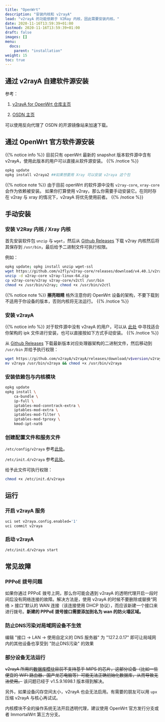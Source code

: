 ```yaml
---
title: "OpenWrt"
description: "安装内核和 v2rayA"
lead: "v2rayA 的功能依赖于 V2Ray 内核，因此需要安装内核。"
date: 2020-11-16T13:59:39+01:00
lastmod: 2020-11-16T13:59:39+01:00
draft: false
images: []
menu:
  docs:
    parent: "installation"
weight: 15
toc: true
---
```


## 通过 v2rayA 自建软件源安装

参考：

1. [v2rayA for OpenWrt 仓库主页](https://github.com/v2raya/v2raya-openwrt)

2. [OSDN 主页](https://osdn.net/projects/v2raya/)

可以使用反向代理了 OSDN 的开源镜像站来加速下载。

## 通过 OpenWrt 官方软件源安装

{{% notice info %}}
目前只有 openWrt 最新的 snapshot 版本软件源中含有 v2rayA，使用此版本的用户可以直接从软件源安装。
{{% /notice %}}

```bash
opkg update
opkg install v2raya2 ##如果想要用 Xray 可以安装 v2raya 这个包
```

{{% notice note %}}
由于目前 openWrt 的软件源中没有 `v2ray-core`, `xray-core` 会作为依赖被安装。
如果你打算使用 v2ray，那么你需要手动安装它。在同时存在 v2ray 与 xray 的情况下，v2rayA 将优先使用前者。
{{% /notice %}}

## 手动安装

### 安装 V2Ray 内核 / Xray 内核

首先安装软件包 `unzip` 与 `wget`，然后从 [Github Releases](https://github.com/v2fly/v2ray-core/releases) 下载 v2ray 内核然后将其保存到 `/usr/bin`，最后给予二进制文件可执行权限。

例如：

```bash
opkg update; opkg install unzip wget-ssl
wget https://github.com/v2fly/v2ray-core/releases/download/v4.40.1/v2ray-linux-64.zip
unzip -d v2ray-core v2ray-linux-64.zip
cp v2ray-core/v2ray v2ray-core/v2ctl /usr/bin
chmod +x /usr/bin/v2ray; chmod +x /usr/bin/v2ctl
```

{{% notice note %}} **擦亮眼睛**
格外注意你的 OpenWrt 设备的架构，不要下载到不适用于你设备的版本，否则内核将无法运行。
{{% /notice %}}

### 安装 v2rayA

{{% notice info %}}
对于软件源中没有 v2rayA 的用户，可以从 [此处](https://downloads.openwrt.org/snapshots/packages) 中寻找适合你架构的 ipk 文件进行安装，也可以直接按如下方式手动安装。
{{% /notice %}}

从 [Github Releases](https://github.com/v2rayA/v2rayA/releases) 下载最新版本对应处理器架构的二进制文件，然后移动到 `/usr/bin` 并给予执行权限：

```bash
wget https://github.com/v2rayA/v2rayA/releases/download/v$version/v2raya_linux_$arch_$version --output-document v2raya
mv v2raya /usr/bin/v2raya && chmod +x /usr/bin/v2raya
```

### 安装依赖包与内核模块

```bash
opkg update
opkg install \
    ca-bundle \
    ip-full \
    iptables-mod-conntrack-extra \
    iptables-mod-extra \
    iptables-mod-filter \
    iptables-mod-tproxy \
    kmod-ipt-nat6
```

### 创建配置文件和服务文件

`/etc/config/v2raya` 参考[此处](https://raw.githubusercontent.com/openwrt/packages/master/net/v2raya/files/v2raya.config)。

`/etc/init.d/v2raya` 参考[此处](https://raw.githubusercontent.com/openwrt/packages/master/net/v2raya/files/v2raya.init)。

给予此文件可执行权限：

```bash
chmod +x /etc/init.d/v2raya
```

## 运行

### 开启 v2rayA 服务

```bash
uci set v2raya.config.enabled='1'
uci commit v2raya
```

### 启动 v2rayA

```bash
/etc/init.d/v2raya start
```

## 常见故障

### PPPoE 拨号问题

如果你通过 PPPoE 拨号上网，那么你可能会遇到 v2rayA 的透明代理开启一段时间后没有网络连接的故障。解决方法是，使用 v2rayA 的时候不要删除或替换“网络 > 接口”默认的 WAN 连接（该连接使用 DHCP 协议），而应该新建一个接口来进行拨号。**新建的 PPPoE 拨号接口需要添加到名为 wan 的防火墙区域。**

### 防止DNS污染对局域网设备不生效

编辑 "接口 -> LAN -> 使用自定义的 DNS 服务器" 为 "127.2.0.17" 即可让局域网内的其他设备也享受到 "防止DNS污染" 的效果

### 部分设备无法运行

~~v2rayA 所用的[数据库模块](https://github.com/boltdb/bolt)目前不支持基于 MIPS 的芯片，这部分设备（比如一些便宜的 WiFi 路由器、国产龙芯电脑等）可能无法正确初始化数据库，从而导致无法使用。~~
该问题已经于 v1.5.9.1698.1 版本得到解决。

另外，如果设备闪存空间太小，v2rayA 也会无法启用。有需要的朋友可以用 `upx` 压缩 v2rayA 与核心再试试。

内核模块不全的操作系统无法开启透明代理，建议使用 OpenWrt 官方发行分支或者 ImmortalWrt 第三方分支。
